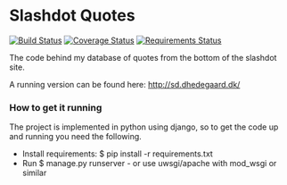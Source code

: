 # Slashdot Quotes #

[![Build Status](https://travis-ci.org/dhedegaard/quotes.svg?branch=master)](https://travis-ci.org/dhedegaard/quotes)
[![Coverage Status](https://coveralls.io/repos/dhedegaard/quotes/badge.svg?branch=master)](https://coveralls.io/r/dhedegaard/quotes?branch=master)
[![Requirements Status](https://requires.io/github/dhedegaard/quotes/requirements.svg?branch=master)](https://requires.io/github/dhedegaard/quotes/requirements/?branch=master)

The code behind my database of quotes from the bottom of the slashdot site.

A running version can be found here: http://sd.dhedegaard.dk/

### How to get it running ###

The project is implemented in python using django, so to get the code up and running you need the following.

- Install requirements: $ pip install -r requirements.txt
- Run $ manage.py runserver - or use uwsgi/apache with mod_wsgi or similar

